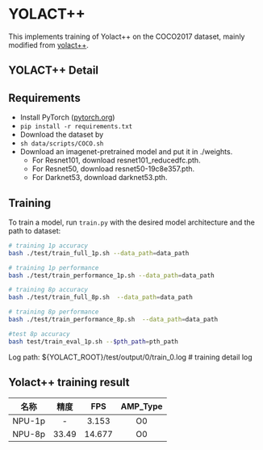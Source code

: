 # YOLACT++

This implements training of Yolact++ on the COCO2017 dataset, mainly modified from [yolact++](https://github.com/dbolya/yolact).

## YOLACT++ Detail

## Requirements

- Install PyTorch ([pytorch.org](http://pytorch.org))
- `pip install -r requirements.txt`
- Download the dataset by
- `sh data/scripts/COCO.sh`
- Download  an imagenet-pretrained model and put it in ./weights.
    - For Resnet101, download resnet101_reducedfc.pth.
    - For Resnet50, download resnet50-19c8e357.pth.
    - For Darknet53, download darknet53.pth.

## Training

To train a model, run `train.py` with the desired model architecture and the path to dataset:

```bash
# training 1p accuracy
bash ./test/train_full_1p.sh --data_path=data_path

# training 1p performance
bash ./test/train_performance_1p.sh --data_path=data_path

# training 8p accuracy
bash ./test/train_full_8p.sh  --data_path=data_path

# training 8p performance
bash ./test/train_performance_8p.sh  --data_path=data_path

#test 8p accuracy
bash test/train_eval_1p.sh --$pth_path=pth_path
```

Log path:
    ${YOLACT_ROOT}/test/output/0/train_0.log      # training detail log



## Yolact++ training result

| 名称    | 精度       | FPS | AMP_Type   |
| :------: | :------:  | :------: | :------: |
| NPU-1p        |  -      |   3.153      |   O0      |
|  NPU-8p  |   33.49    |    14.677     |   O0    |
